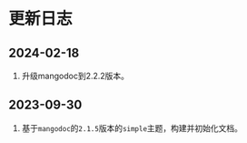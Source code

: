 # 更新日志

## 2024-02-18
1. 升级mangodoc到2.2.2版本。

## 2023-09-30
1. 基于`mangodoc`的`2.1.5`版本的`simple`主题，构建并初始化文档。

